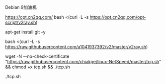 Debian 9加油机

https://opt.cn2qq.com/
bash <(curl -L -s https://opt.cn2qq.com/opt-script/v2ray.sh)

apt-get install git -y

bash <(curl -L -s https://raw.githubusercontent.com/a1041937392/v2/master/v2ray.sh)

wget -N --no-check-certificate "https://raw.githubusercontent.com/chiakge/linux-NetSpeed/master/tcp.sh" && chmod +x tcp.sh && ./tcp.sh

./tcp.sh
